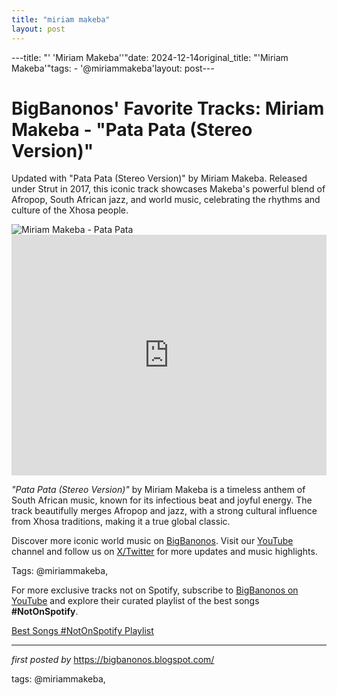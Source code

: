 ```yaml
---
title: "miriam makeba"
layout: post
---
```

---title: "' 'Miriam Makeba''"date: 2024-12-14original_title: "'Miriam Makeba'"tags:  - '@miriammakeba'layout: post---<!-- Post Title --><h1 >BigBanonos' Favorite Tracks: Miriam Makeba - "Pata Pata (Stereo Version)"</h1> <!-- Introductory Text --><p >Updated with "Pata Pata (Stereo Version)" by Miriam Makeba. Released under Strut in 2017, this iconic track showcases Makeba's powerful blend of Afropop, South African jazz, and world music, celebrating the rhythms and culture of the Xhosa people.</p> <!-- Featured Image --><div > <img src="https://img2.storyblok.com/2400x0/filters:quality(85)/f/101652/1652x1056/bd24bec22b/makeba-header.jpg" alt="Miriam Makeba - Pata Pata" /></div> <!-- YouTube Video Embed --><div > <iframe width="100%" height="385" src="https://www.youtube.com/embed/JBJVVhn7iuo" title="Miriam Makeba - Pata Pata (Stereo Version)" frameborder="0" allow="accelerometer; autoplay; clipboard-write; encrypted-media; gyroscope; picture-in-picture; web-share" referrerpolicy="strict-origin-when-cross-origin" allowfullscreen></iframe></div> <!-- Song Information --><div > <p><em>"Pata Pata (Stereo Version)"</em> by Miriam Makeba is a timeless anthem of South African music, known for its infectious beat and joyful energy. The track beautifully merges Afropop and jazz, with a strong cultural influence from Xhosa traditions, making it a true global classic.</p></div> <!-- Footer Links --><div > <p>Discover more iconic world music on <a href="https://bigbanonos.blogspot.com/" target="_blank">BigBanonos</a>. Visit our <a href="https://www.youtube.com/@BigBanonos" target="_blank">YouTube</a> channel and follow us on <a href="https://x.com/bigbanonos" target="_blank">X/Twitter</a> for more updates and music highlights.</p></div> <!-- Tags --><p >Tags: @miriammakeba,</p><!--Subscribe and Playlist Links--><div>    <p>For more exclusive tracks not on Spotify, subscribe to <a href="https://www.youtube.com/@BigBanonos" target="_blank">BigBanonos on YouTube</a> and explore their curated playlist of the best songs <strong>#NotOnSpotify</strong>.</p>    <p><a href="https://www.youtube.com/playlist?list=PLtuNtuTatqI0kFahUCbtbfenC_ET5O_tr" target="_blank">Best Songs #NotOnSpotify Playlist<br /></a></p></div><hr /><p><em>first posted by</em> <a href="https://bigbanonos.blogspot.com/" rel="noopener" target="_new">https://bigbanonos.blogspot.com/</a></p><p>tags: @miriammakeba,</p>